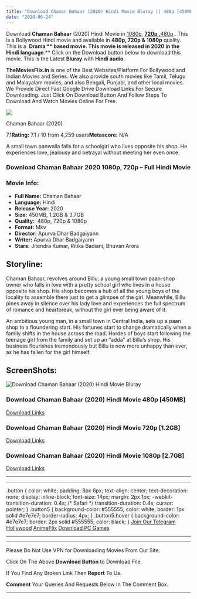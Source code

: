 ```yaml
---
title: "Download Chaman Bahaar (2020) Hindi Movie Bluray || 480p [450MB] || 720p [1.2GB] || 1080p [3.7GB]"
date: "2020-06-24"
---
```


Download **Chaman Bahaar** (2020) Hindi Movie in [1080p](https://1moviesflix.com/1080p-movies/), [**720p ,**](https://1moviesflix.com/720p-movies/)[480p](https://1moviesflix.com/480p-movies/) . This is a Bollywood Hindi movie and available in **480p, 720p & 1080p** quality. This is a  **Drama ** based movie. This movie is released in **2020** in the Hindi language**.** Click on the Download button below to download this movie. This is the Latest **Bluray** with **Hindi audio**.

**TheMoviesFlix.in** is one of the Best Websites/Platform For Bollywood and Indian Movies and Series. We also provide south movies like Tamil, Telugu and Malayalam movies, and also Bengali, Punjabi, and other local movies. We Provide Direct Fast Google Drive Download Links For Secure Downloading. Just Click On Download Button And Follow Steps To Download And Watch Movies Online For Free.

[![](https://m.media-amazon.com/images/M/MV5BNjU1ODNkNjUtNzMyMy00YWRjLTg5ODItMmQzNTIyNWZhMTg4XkEyXkFqcGdeQXVyNzI0NzQyNTk@._V1_SX300.jpg)](https://www.imdb.com/title/tt8747450/ "Chaman Bahaar")

Chaman Bahaar (2020)

7.1**Rating:** 7.1 / 10 from 4,259 users**Metascore:** N/A

A small town panwalla falls for a schoolgirl who lives opposite his shop. He experiences love, jealousy and betrayal without meeting her even once.

### Download Chaman Bahaar 2020 1080p, 720p – Full Hindi Movie

### Movie Info:

- **Full Name:** Chaman Bahaar
- **Language:** Hindi
- **Release Year:** 2020
- **Size:** 450MB, 1.2GB & 3.7GB
- **Quality:**  480p, 720p & 1080p
- **Format:** Mkv
- **Director:** Apurva Dhar Badgaiyann
- **Writer:** Apurva Dhar Badgaiyann
- **Stars:** Jitendra Kumar, Ritika Badiani, Bhuvan Arora

## Storyline:

Chaman Bahaar, revolves around Billu, a young small town paan-shop owner who falls in love with a pretty school girl who lives in a house opposite his shop. His shop becomes a hub of all the young boys of the locality to assemble there just to get a glimpse of the girl. Meanwhile, Billu pines away in silence over his lady love and experiences the full spectrum of romance and heartbreak, without the girl ever being aware of it.

An ambitious young man, in a small town in Central India, sets up a paan shop to a floundering start. His fortunes start to change dramatically when a family shifts in the house across the road. Hordes of boys start following the teenage girl from the family and set up an “adda” at Billu’s shop. His business flourishes tremendously but Billu is now more unhappy than ever, as he has fallen for the girl himself.

## ScreenShots:

![Download Chaman Bahaar (2020) Hindi Movie Bluray](https://imgur.com/fYh0ITJ.png)

### Download Chaman Bahaar (2020) Hindi Movie 480p \[450MB\] 

[Download Links](https://1moviesflix.com?a270777880=bVpZenJqbjA1VVd3YTFBSnBrUTRKaXNTWktHeFR3WFcrNmg1UWNvTkhsK3ArR3paS28yZTFkSHZFRGZSeUxWSm9QR0ZHWTNkZVE2ZUpDTVJGb2FYS2kzek4xRUZCMmg2Z3NoSkh1Wi9FZVk9)

### Download Chaman Bahaar (2020) Hindi Movie 720p \[1.2GB\]

[Download Links](https://1moviesflix.com?a270777880=bVpZenJqbjA1VVd3YTFBSnBrUTRKaXNTWktHeFR3WFcrNmg1UWNvTkhsK3ArR3paS28yZTFkSHZFRGZSeUxWSmNkWmhWL1BvRi8rekIzakNVVnUrNVNvOXUvM2s1ZXQzMmdPMWNGYTF0YW89)

### Download Chaman Bahaar (2020) Hindi Movie 1080p \[2.7GB\] 

[Download Links](https://1moviesflix.com?a270777880=bVpZenJqbjA1VVd3YTFBSnBrUTRKaXNTWktHeFR3WFcrNmg1UWNvTkhsK3ArR3paS28yZTFkSHZFRGZSeUxWSmxrcGdPZmFzaVNMek1kVG02aGpURmlEbE9XSTgzaXE5KzJobDhhVmc4UXM9)

* * *

* * *

.button { color: white; padding: 8px 6px; text-align: center; text-decoration: none; display: inline-block; font-size: 14px; margin: 2px 1px; -webkit-transition-duration: 0.4s; /\* Safari \*/ transition-duration: 0.4s; cursor: pointer; } .button5 { background-color: #555555; color: white; border: 1px solid #e7e7e7; border-radius: 4px; } .button5:hover { background-color: #e7e7e7; border: 2px solid #555555; color: black; } [Join Our Telegram](http://gdrivepro.xyz/join.php) [Hollywood](https://moviesverse.com/) [AnimeFlix](https://animeflix.in/) [Download PC Games](https://gamesflix.net/)  

* * *

* * *

  

Please Do Not Use VPN for Downloading Movies From Our Site.

Click On The Above **Download Button** to Download File.

If You Find Any Broken Link Then **Report** To Us.

**Comment** Your Queries And Requests Below In The Comment Box.

* * *
